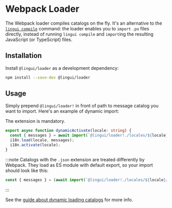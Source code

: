 # Webpack Loader

The Webpack loader compiles catalogs on the fly. It's an alternative to the [`lingui compile`](/ref/cli#compile) command: the loader enables you to `import` `.po` files directly, instead of running `lingui compile` and `import`ing the resulting JavaScript (or TypeScript) files.

## Installation

Install `@lingui/loader` as a development dependency:

```bash npm2yarn
npm install --save-dev @lingui/loader
```

## Usage

Simply prepend `@lingui/loader!` in front of path to message catalog you want to import. Here's an example of dynamic import:

The extension is mandatory.

```ts
export async function dynamicActivate(locale: string) {
  const { messages } = await import(`@lingui/loader!./locales/${locale}/messages.po`);
  i18n.load(locale, messages);
  i18n.activate(locale);
}
```

:::note
Catalogs with the `.json` extension are treated differently by Webpack. They load as ES module with default export, so your import should look like this:

```ts
const { messages } = (await import(`@lingui/loader!./locales/${locale}/messages.json`)).default;
```

:::

See the [guide about dynamic loading catalogs](/docs/guides/dynamic-loading-catalogs.md) for more info.
